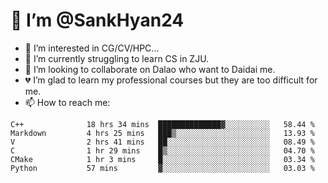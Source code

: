 # 👋 I’m @SankHyan24

- 👀 I’m interested in CG/CV/HPC...
- 🌱 I’m currently struggling to learn CS in ZJU.
- 💞️ I’m looking to collaborate on Dalao who want to Daidai me.
- 💔 I’m glad to learn my professional courses but they are too difficult for me.
- 📫 How to reach me:


<!---
SankHyan24/SankHyan24 is a ✨ special ✨ repository because its `README.md` (this file) appears on your GitHub profile.
You can click the Preview link to take a look at your changes.
--->
<!--START_SECTION:waka-->

```text
C++              18 hrs 34 mins  ██████████████▓░░░░░░░░░░   58.44 %
Markdown         4 hrs 25 mins   ███▒░░░░░░░░░░░░░░░░░░░░░   13.93 %
V                2 hrs 41 mins   ██░░░░░░░░░░░░░░░░░░░░░░░   08.49 %
C                1 hr 29 mins    █▒░░░░░░░░░░░░░░░░░░░░░░░   04.70 %
CMake            1 hr 3 mins     █░░░░░░░░░░░░░░░░░░░░░░░░   03.34 %
Python           57 mins         ▓░░░░░░░░░░░░░░░░░░░░░░░░   03.03 %
```

<!--END_SECTION:waka-->
